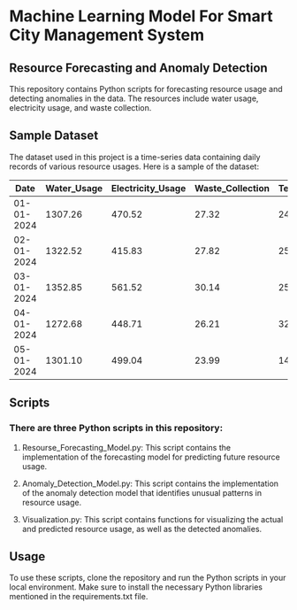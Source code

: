 # Machine Learning Model For Smart City Management System


## Resource Forecasting and Anomaly Detection

This repository contains Python scripts for forecasting resource usage and detecting anomalies in the data. The resources include water usage, electricity usage, and waste collection. 



## Sample Dataset

The dataset used in this project is a time-series data containing daily records of various resource usages. Here is a sample of the dataset:

| Date       | Water_Usage | Electricity_Usage | Waste_Collection | Temperature | Humidity | Rainfall | Water_Flow | Electricity_Reading | Waste_Level |
|------------|-------------|-------------------|------------------|-------------|----------|----------|------------|---------------------|-------------|
| 01-01-2024 | 1307.26     | 470.52            | 27.32            | 24.76       | 68.42    | 3.90     | 102.40     | 197.80              | 14.05       |
| 02-01-2024 | 1322.52     | 415.83            | 27.82            | 25.60       | 50.94    | 3.49     | 120.36     | 193.39              | 17.75       |
| 03-01-2024 | 1352.85     | 561.52            | 30.14            | 25.15       | 49.57    | 2.88     | 92.39      | 217.97              | 15.94       |
| 04-01-2024 | 1272.68     | 448.71            | 26.21            | 32.39       | 44.82    | 0.01     | 98.96      | 211.94              | 13.76       |
| 05-01-2024 | 1301.10     | 499.04            | 23.99            | 14.22       | 49.30    | 0.50     | 102.18     | 223.74              | 14.78       |




## Scripts

### There are three Python scripts in this repository:

1. Resourse_Forecasting_Model.py: This script contains the implementation of the forecasting model for predicting future resource usage.
   
2. Anomaly_Detection_Model.py: This script contains the implementation of the anomaly detection model that identifies unusual patterns in resource usage.
   
3. Visualization.py: This script contains functions for visualizing the actual and predicted resource usage, as well as the detected anomalies.


## Usage
To use these scripts, clone the repository and run the Python scripts in your local environment. Make sure to install the necessary Python libraries mentioned in the requirements.txt file.
